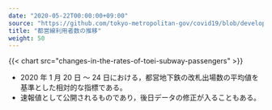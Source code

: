 ```yaml
---
date: "2020-05-22T00:00:00+09:00"
source: "https://github.com/tokyo-metropolitan-gov/covid19/blob/development/data/metro.json"
title: "都営線利用者数の推移"
weight: 50
---
```


{{< chart src="changes-in-the-rates-of-toei-subway-passengers" >}}

- 2020 年 1 月 20 日 ～ 24 日における，都営地下鉄の改札出場数の平均値を基準とした相対的な指標である。
- 速報値として公開されるものであり，後日データの修正が入ることもある。
